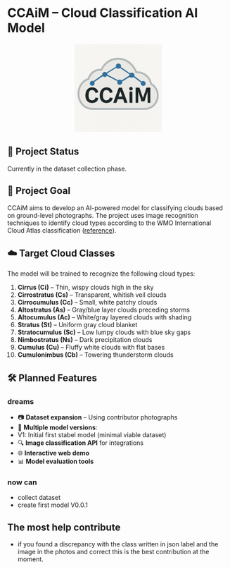# CCAiM – Cloud Classification AI Model

<div align="center">
  <img src="assets/logo.jpg" alt="CCAiM logo" width="200">
</div> 

## 📌 Project Status

Currently in the dataset collection phase.

## 🎯 Project Goal

CCAiM aims to develop an AI-powered model for classifying clouds based on ground-level photographs. The project uses image recognition techniques to identify cloud types according to the WMO International Cloud Atlas classification ([reference](https://en.wikipedia.org/wiki/International_Cloud_Atlas)).

## ☁️ Target Cloud Classes

The model will be trained to recognize the following cloud types:
1. **Cirrus (Ci)** – Thin, wispy clouds high in the sky  
2. **Cirrostratus (Cs)** – Transparent, whitish veil clouds  
3. **Cirrocumulus (Cc)** – Small, white patchy clouds  
4. **Altostratus (As)** – Gray/blue layer clouds preceding storms  
5. **Altocumulus (Ac)** – White/gray layered clouds with shading  
6. **Stratus (St)** – Uniform gray cloud blanket  
7. **Stratocumulus (Sc)** – Low lumpy clouds with blue sky gaps  
8. **Nimbostratus (Ns)** – Dark precipitation clouds  
9. **Cumulus (Cu)** – Fluffy white clouds with flat bases  
10. **Cumulonimbus (Cb)** – Towering thunderstorm clouds  

## 🛠 Planned Features
### dreams
- 📷 **Dataset expansion** – Using contributor photographs  
- 🧠 **Multiple model versions**:
- V1: Initial first stabel model (minimal viable dataset)  
- 🔍 **Image classification API** for integrations  
- 🌐 **Interactive web demo**  
- 📊 **Model evaluation tools**
### now can
- collect dataset
- create first model V0.0.1

## The most help contribute
- if you found a discrepancy with the class written in json label and the image in the photos and correct this is the best contribution at the moment.